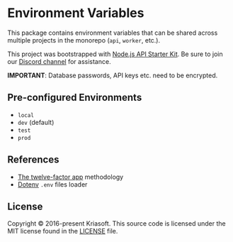 # Environment Variables

This package contains environment variables that can be shared across multiple
projects in the monorepo (`api`, `worker`, etc.).

This project was bootstrapped with [Node.js API Starter Kit](https://github.com/kriasoft/nodejs-api-starter).
Be sure to join our [Discord channel](https://discord.com/invite/bSsv7XM) for
assistance.

**IMPORTANT**: Database passwords, API keys etc. need to be encrypted.

## Pre-configured Environments

- `local`
- `dev` (default)
- `test`
- `prod`

## References

- [The twelve-factor app](https://12factor.net/config) methodology
- [Dotenv](https://github.com/motdotla/dotenv) `.env` files loader

## License

Copyright © 2016-present Kriasoft. This source code is licensed under the MIT license found in the
[LICENSE](https://github.com/kriasoft/nodejs-api-starter/blob/main/LICENSE) file.
